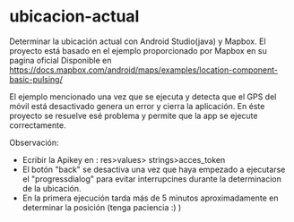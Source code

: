 # ubicacion-actual
Determinar la ubicación actual con Android Studio(java) y Mapbox.
El proyecto está basado en el ejemplo proporcionado por Mapbox en su pagina oficial
Disponible en https://docs.mapbox.com/android/maps/examples/location-component-basic-pulsing/

El ejemplo mencionado una vez que se ejecuta y detecta que el GPS del móvil está desactivado genera un error
y cierra la aplicación. En éste proyecto se resuelve esé problema y permite que la app se ejecute correctamente.

Observación:
  - Ecribir la Apikey  en : res>values> strings>acces_token
  - El botón "back"  se desactiva una vez que haya empezado a ejecutarse el "progressdialog"  para  evitar
  interrupcines durante la determinacion de la ubicación. 
  - En la primera ejecución tarda más de 5 minutos aproximadamente en determinar la posición (tenga paciencia :) )
